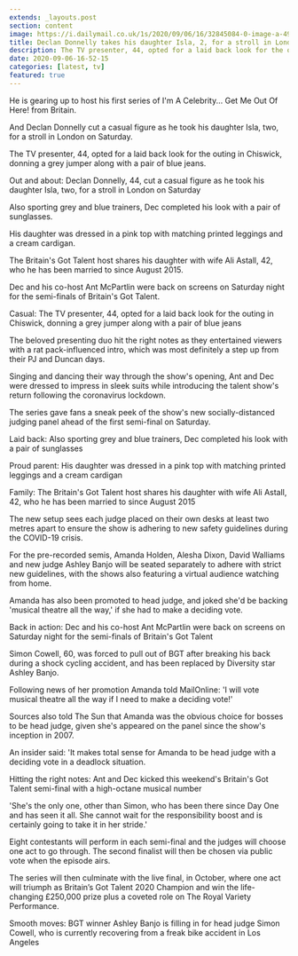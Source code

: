 ```yaml
---
extends: _layouts.post
section: content
image: https://i.dailymail.co.uk/1s/2020/09/06/16/32845084-0-image-a-49_1599407353796.jpg 
title: Declan Donnelly takes his daughter Isla, 2, for a stroll in London 
description: The TV presenter, 44, opted for a laid back look for the outing in Chiswick, donning a grey jumper along with a pair of blue jeans. 
date: 2020-09-06-16-52-15 
categories: [latest, tv] 
featured: true 
--- 
```

He is gearing up to host his first series of I'm A Celebrity... Get Me Out Of Here! from Britain.

And Declan Donnelly cut a casual figure as he took his daughter Isla, two, for a stroll in London on Saturday.

The TV presenter, 44, opted for a laid back look for the outing in Chiswick, donning a grey jumper along with a pair of blue jeans.

Out and about: Declan Donnelly, 44, cut a casual figure as he took his daughter Isla, two, for a stroll in London on Saturday

Also sporting grey and blue trainers, Dec completed his look with a pair of sunglasses.

His daughter was dressed in a pink top with matching printed leggings and a cream cardigan.   

The Britain's Got Talent host shares his daughter with wife Ali Astall, 42, who he has been married to since August 2015.

Dec and his co-host Ant McPartlin were back on screens on Saturday night for the semi-finals of Britain's Got Talent.

Casual: The TV presenter, 44, opted for a laid back look for the outing in Chiswick, donning a grey jumper along with a pair of blue jeans

The beloved presenting duo hit the right notes as they entertained viewers with a rat pack-influenced intro, which was most definitely a step up from their PJ and Duncan days. 

Singing and dancing their way through the show's opening, Ant and Dec were dressed to impress in sleek suits while introducing the talent show's return following the coronavirus lockdown.  

The series gave fans a sneak peek of the show's new socially-distanced judging panel ahead of the first semi-final on Saturday.

Laid back: Also sporting grey and blue trainers, Dec completed his look with a pair of sunglasses

Proud parent: His daughter was dressed in a pink top with matching printed leggings and a cream cardigan

Family: The Britain's Got Talent host shares his daughter with wife Ali Astall, 42, who he has been married to since August 2015

The new setup sees each judge placed on their own desks at least two metres apart to ensure the show is adhering to new safety guidelines during the COVID-19 crisis.

For the pre-recorded semis, Amanda Holden, Alesha Dixon, David Walliams and new judge Ashley Banjo will be seated separately to adhere with strict new guidelines, with the shows also featuring a virtual audience watching from home.

Amanda has also been promoted to head judge, and joked she'd be backing 'musical theatre all the way,' if she had to make a deciding vote.

Back in action: Dec and his co-host Ant McPartlin were back on screens on Saturday night for the semi-finals of Britain's Got Talent

Simon Cowell, 60, was forced to pull out of BGT after breaking his back during a shock cycling accident, and has been replaced by Diversity star Ashley Banjo.

Following news of her promotion Amanda told MailOnline: 'I will vote musical theatre all the way if I need to make a deciding vote!'

Sources also told The Sun that Amanda was the obvious choice for bosses to be head judge, given she's appeared on the panel since the show's inception in 2007.

An insider said: 'It makes total sense for Amanda to be head judge with a deciding vote in a deadlock situation.

Hitting the right notes: Ant and Dec kicked this weekend's Britain's Got Talent semi-final with a high-octane musical number

'She's the only one, other than Simon, who has been there since Day One and has seen it all. She cannot wait for the responsibility boost and is certainly going to take it in her stride.'

Eight contestants will perform in each semi-final and the judges will choose one act to go through. The second finalist will then be chosen via public vote when the episode airs.

The series will then culminate with the live final, in October, where one act will triumph as Britain’s Got Talent 2020 Champion and win the life-changing £250,000 prize plus a coveted role on The Royal Variety Performance.

Smooth moves: BGT winner Ashley Banjo is filling in for head judge Simon Cowell, who is currently recovering from a freak bike accident in Los Angeles

